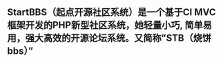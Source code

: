 StartBBS（起点开源社区系统）是一个基于CI MVC框架开发的PHP新型社区系统，她轻量小巧, 简单易用，强大高效的开源论坛系统。又简称”STB（烧饼bbs）”
------------------------------------------
